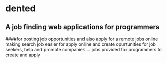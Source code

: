 # dented
## A job finding web applications for programmers
####for posting job opportunities and also apply for a remote jobs online
making search job easier for apply online and create opurtunities for job seekers, help and promote companies....
jobs provided for programmers to create and apply

